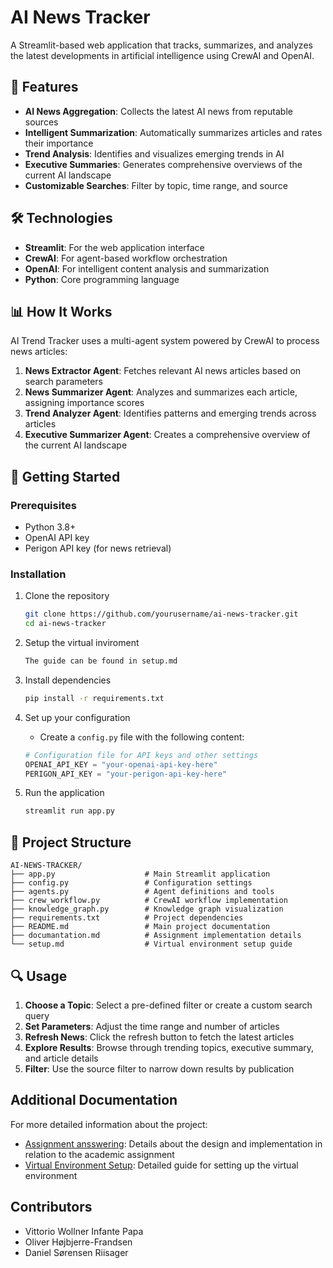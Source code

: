 # AI News Tracker

A Streamlit-based web application that tracks, summarizes, and analyzes the latest developments in artificial intelligence using CrewAI and OpenAI.

## 🧠 Features

- **AI News Aggregation**: Collects the latest AI news from reputable sources
- **Intelligent Summarization**: Automatically summarizes articles and rates their importance
- **Trend Analysis**: Identifies and visualizes emerging trends in AI
- **Executive Summaries**: Generates comprehensive overviews of the current AI landscape
- **Customizable Searches**: Filter by topic, time range, and source

## 🛠️ Technologies

- **Streamlit**: For the web application interface
- **CrewAI**: For agent-based workflow orchestration
- **OpenAI**: For intelligent content analysis and summarization
- **Python**: Core programming language

## 📊 How It Works

AI Trend Tracker uses a multi-agent system powered by CrewAI to process news articles:

1. **News Extractor Agent**: Fetches relevant AI news articles based on search parameters
2. **News Summarizer Agent**: Analyzes and summarizes each article, assigning importance scores
3. **Trend Analyzer Agent**: Identifies patterns and emerging trends across articles
4. **Executive Summarizer Agent**: Creates a comprehensive overview of the current AI landscape

## 🚀 Getting Started

### Prerequisites

- Python 3.8+
- OpenAI API key
- Perigon API key (for news retrieval)

### Installation

1. Clone the repository
   ```bash
   git clone https://github.com/yourusername/ai-news-tracker.git
   cd ai-news-tracker
   ```

4. Setup the virtual inviroment
   ```bash
   The guide can be found in setup.md
   ```

3. Install dependencies
   ```bash
   pip install -r requirements.txt
   ```

4. Set up your configuration
   - Create a `config.py` file with the following content:
   ```python
   # Configuration file for API keys and other settings
   OPENAI_API_KEY = "your-openai-api-key-here"
   PERIGON_API_KEY = "your-perigon-api-key-here"
   ```

5. Run the application
   ```bash
   streamlit run app.py
   ```

## 🧩 Project Structure

```
AI-NEWS-TRACKER/
├── app.py                    # Main Streamlit application
├── config.py                 # Configuration settings
├── agents.py                 # Agent definitions and tools
├── crew_workflow.py          # CrewAI workflow implementation
├── knowledge_graph.py        # Knowledge graph visualization
├── requirements.txt          # Project dependencies
├── README.md                 # Main project documentation
├── documantation.md          # Assignment implementation details
└── setup.md                  # Virtual environment setup guide
```

## 🔍 Usage

1. **Choose a Topic**: Select a pre-defined filter or create a custom search query
2. **Set Parameters**: Adjust the time range and number of articles
3. **Refresh News**: Click the refresh button to fetch the latest articles
4. **Explore Results**: Browse through trending topics, executive summary, and article details
5. **Filter**: Use the source filter to narrow down results by publication

## Additional Documentation

For more detailed information about the project:
- [Assignment ansswering](documentation.md): Details about the design and implementation in relation to the academic assignment
- [Virtual Environment Setup](setup.md): Detailed guide for setting up the virtual environment

## Contributors

- Vittorio Wollner Infante Papa
- Oliver Højbjerre-Frandsen
- Daniel Sørensen Riisager
